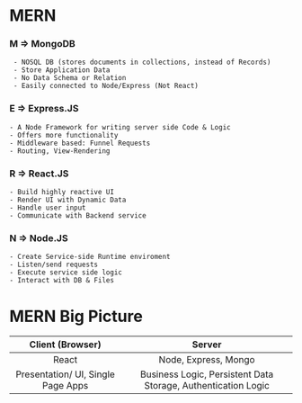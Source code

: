 # MERN

### M => MongoDB

     - NOSQL DB (stores documents in collections, instead of Records)
     - Store Application Data
     - No Data Schema or Relation
     - Easily connected to Node/Express (Not React)

### E => Express.JS

    - A Node Framework for writing server side Code & Logic
    - Offers more functionality
    - Middleware based: Funnel Requests
    - Routing, View-Rendering

### R => React.JS

    - Build highly reactive UI
    - Render UI with Dynamic Data
    - Handle user input
    - Communicate with Backend service

### N => Node.JS

    - Create Service-side Runtime enviroment
    - Listen/send requests
    - Execute service side logic
    - Interact with DB & Files

# MERN Big Picture

|        **Client (Browser)**        |                          **Server**                           |
| :--------------------------------: | :-----------------------------------------------------------: |
|               React                |                     Node, Express, Mongo                      |
| Presentation/ UI, Single Page Apps | Business Logic, Persistent Data Storage, Authentication Logic |
